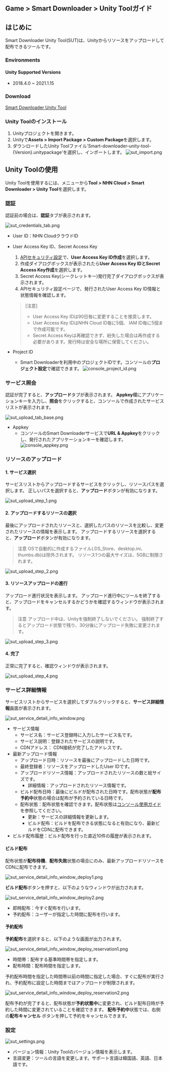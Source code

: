 ## Game > Smart Downloader > Unity Toolガイド

## はじめに

Smart Downloader Unity Tool(SUT)は、Unityからリソースをアップロードして配布できるツールです。

### Environments

#### Unity Supported Versions

* 2018.4.0 ~ 2021.1.15

### Download

[Smart Downloader Unity Tool](/Download/#game-smart-downloader)


### Unity Toolのインストール

1. Unityプロジェクトを開きます。
2. Unityで**Assets > Import Package > Custom Package**を選択します。
3. ダウンロードしたUnity Toolファイル'Smart-downloader-unity-tool-{Version}.unitypackage'を選択し、インポートします。
    ![sut_import.png](https://static.toastoven.net/prod_smartdownloader/sut/sut_import.png)


## Unity Toolの使用

Unity Toolを使用するには、メニューから**Tool > NHN Cloud > Smart Downloader > Unity Tool**を選択します。

### 認証

認証前の場合は、**認証**タブが表示されます。

![sut_credentials_tab.png](https://static.toastoven.net/prod_smartdownloader/sut/sut_credentials_tab.png)

* User ID：NHN CloudクラウドID
* User Access Key ID、Secret Access Key
    1. [APIセキュリティ設定](https://console.toast.com/securitySetting)で、**User Access Key ID作成**を選択します。
    2. 作成ダイアログボックスが表示されたら**User Access Key IDとSecret Access Key作成**を選択します。
    3. Secret Access Key(シークレットキー)発行完了ダイアログボックスが表示されます。
    4. APIセキュリティ設定ページで、発行されたUser Access Key ID情報と状態情報を確認します。

    > [注意]
    > - User Access Key IDは90日毎に変更することを推奨します。
    > - User Access Key IDはNHN Cloud ID毎に5個、 IAM ID毎に5個まで作成可能です。
    > - Secret Access Keyは再確認できず、紛失した場合は再作成する必要があります。発行時は安全な場所に保管してください。

* Project ID
    * Smart Downloaderを利用中のプロジェクトIDです。コンソールの**プロジェクト設定**で確認できます。
    ![console_project_id.png](https://static.toastoven.net/prod_smartdownloader/sut/console_project_id.png)

### サービス照会

認証が完了すると、**アップロード**タブが表示されます。
**Appkey**欄にアプリケーションキーを入力し、**照会**をクリックすると、コンソールで作成されたサービスリストが表示されます。

![sut_upload_tab_base.png](https://static.toastoven.net/prod_smartdownloader/sut/sut_upload_tab_base.png)

* Appkey
    * コンソールのSmart Downloaderサービスで**URL & Appkey**をクリックし、発行されたアプリケーションキーを確認します。
    ![console_appkey.png](https://static.toastoven.net/prod_smartdownloader/sut/console_appkey.png)

### リソースのアップロード

#### 1. サービス選択

サービスリストからアップロードするサービスをクリックし、リソースパスを選択します。
正しいパスを選択すると、**アップロード**ボタンが有効になります。

![sut_upload_step_1.png](https://static.toastoven.net/prod_smartdownloader/sut/sut_upload_step_1.png)

#### 2. アップロードするリソースの選択

最後にアップロードされたリソースと、選択したパスのリソースを比較し、変更されたリソースの情報を表示します。
アップロードするリソースを選択すると、**アップロード**ボタンが有効になります。

> 注意
OSで自動的に作成するファイル(.DS_Store、desktop.ini、thumbs.db)は除外されます。
リソース1つの最大サイズは、5GBに制限されます。

![sut_upload_step_2.png](https://static.toastoven.net/prod_smartdownloader/sut/sut_upload_step_2.png)


#### 3. リソースアップロードの進行

アップロード進行状況を表示します。
アップロード進行中にツールを終了すると、アップロードをキャンセルするかどうかを確認するウィンドウが表示されます。

> 注意
アップロード中は、Unityを強制終了しないでください。
強制終了するとアップロード状態で残り、30分後にアップロード失敗に変更されます。

![sut_upload_step_3.png](https://static.toastoven.net/prod_smartdownloader/sut/sut_upload_step_3.png)

#### 4. 完了

正常に完了すると、確認ウィンドウが表示されます。

![sut_upload_step_4.png](https://static.toastoven.net/prod_smartdownloader/sut/sut_upload_step_4.png)


### サービス詳細情報

サービスリストからサービスを選択してダブルクリックすると、**サービス詳細情報**画面が表示されます。

![sut_service_detail_info_window.png](https://static.toastoven.net/prod_smartdownloader/sut/sut_service_detail_info_window.png)

* サービス情報
    * サービス名：サービス登録時に入力したサービス名です。
    * サービス説明：登録されたサービスの説明です。
    * CDNアドレス： CDN接続が完了したアドレスです。
* 最新アップロード情報
    * アップロード日時：リソースを最後にアップロードした日時です。
    * 最終登録者：リソースをアップロードしたUser IDです。
    * アップロードリソース情報：アップロードされたリソースの数と総サイズです。
        * 詳細情報：アップロードされたリソース情報です。
    * ビルド配布日時：最後にビルドが配布された日時です。配布状態が**配布予約中**状態の場合は配布が予約されている日時です。
    * 配布状態：配布状態を確認できます。配布状態は[コンソール使用ガイド](http://docs.toast.com/ja/Game/Smart%20Downloader/ja/console-guide/#4)を参照してください。
        * 更新：サービスの詳細情報を更新します。
        * ビルド配布：ビルドを配布できる状態になると有効になり、最新ビルドをCDNに配布できます。
* ビルド配布履歴：ビルド配布を行った直近10件の履歴が表示されます。

#### ビルド配布

配布状態が**配布待機**、**配布失敗**状態の場合にのみ、最新アップロードリソースをCDNに配布できます。

![sut_service_detail_info_window_deploy1.png](https://static.toastoven.net/prod_smartdownloader/sut/sut_service_detail_info_window_deploy1.png)

**ビルド配布**ボタンを押すと、以下のようなウィンドウが出力されます。

![sut_service_detail_info_window_deploy2.png](https://static.toastoven.net/prod_smartdownloader/sut/sut_service_detail_info_window_deploy2.png)

* 即時配布：今すぐ配布を行います。
* 予約配布：ユーザーが指定した時間に配布を行います。

#### 予約配布

**予約配布**を選択すると、以下のような画面が出力されます。

![sut_service_detail_info_window_deploy_reservation1.png](https://static.toastoven.net/prod_smartdownloader/sut/sut_service_detail_info_window_deploy_reservation1.png)

* 時間帯：配布する基準時間帯を指定します。
* 配布時間：配布時間を指定します。

予約配布時間を指定した時間帯以前の時間に指定した場合、すぐに配布が実行され、予約配布に設定した時間まではアップロードが制限されます。

![sut_service_detail_info_window_deploy_reservation2.png](https://static.toastoven.net/prod_smartdownloader/sut/sut_service_detail_info_window_deploy_reservation2.png)

配布予約が完了すると、配布状態が**予約状態中**に変更され、ビルド配布日時が予約した時間に変更されていることを確認できます。
**配布予約中**状態では、右側の**配布キャンセル** ボタンを押して予約をキャンセルできます。


### 設定

![sut_settings.png](https://static.toastoven.net/prod_smartdownloader/sut/sut_settings.png)

* バージョン情報：Unity Toolのバージョン情報を表示します。
* 言語変更：ツールの言語を変更します。サポート言語は韓国語、英語、日本語です。
